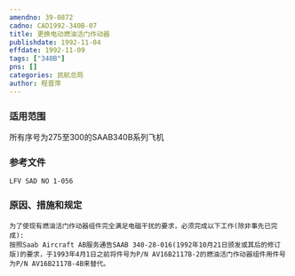 ```yaml
---
amendno: 39-0872  
cadno: CAD1992-340B-07  
title: 更换电动燃油活门作动器  
publishdate: 1992-11-04  
effdate: 1992-11-09  
tags: ["340B"]  
pns: []  
categories: 民航总局  
author: 程晋萍  
---
```

  
### 适用范围  
所有序号为275至300的SAAB340B系列飞机  
  
<!--more-->  
### 参考文件  
    LFV SAD NO 1-056  
  
### 原因、措施和规定  
    为了使现有燃油活门作动器组件完全满足电磁干扰的要求，必须完成以下工作(除非事先已完成):  
    按照Saab Aircraft AB服务通告SAAB 340-28-016(1992年10月21日颁发或其后的修订版)的要求，于1993年4月1日之前将件号为P/N AV16B2117B-2的燃油活门作动器组件用件号为P/N AV16B2117B-4B来替代。  
